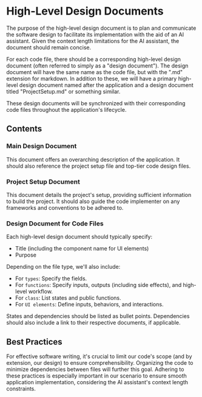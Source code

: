 # High-Level Design Documents

The purpose of the high-level design document is to plan and communicate the software design to facilitate its implementation with the aid of an AI assistant. Given the context length limitations for the AI assistant, the document should remain concise.

For each code file, there should be a corresponding high-level design document (often referred to simply as a "design document"). The design document will have the same name as the code file, but with the ".md" extension for markdown. In addition to these, we will have a primary high-level design document named after the application and a design document titled "ProjectSetup.md" or something similar.

These design documents will be synchronized with their corresponding code files throughout the application's lifecycle.

## Contents 

### Main Design Document

This document offers an overarching description of the application. It should also reference the project setup file and top-tier code design files.

### Project Setup Document

This document details the project's setup, providing sufficient information to build the project. It should also guide the code implementer on any frameworks and conventions to be adhered to.

### Design Document for Code Files

Each high-level design document should typically specify:
 
- Title (including the component name for UI elements)
- Purpose

Depending on the file type, we'll also include: 

- For `types`: Specify the fields.
- For `functions`: Specify inputs, outputs (including side effects), and high-level workflow.
- For `class`: List states and public functions.
- For `UI elements`: Define inputs, behaviors, and interactions.

States and dependencies should be listed as bullet points. Dependencies should also include a link to their respective documents, if applicable.

## Best Practices

For effective software writing, it's crucial to limit our code's scope (and by extension, our design) to ensure comprehensibility. Organizing the code to minimize dependencies between files will further this goal. Adhering to these practices is especially important in our scenario to ensure smooth application implementation, considering the AI assistant's context length constraints.

